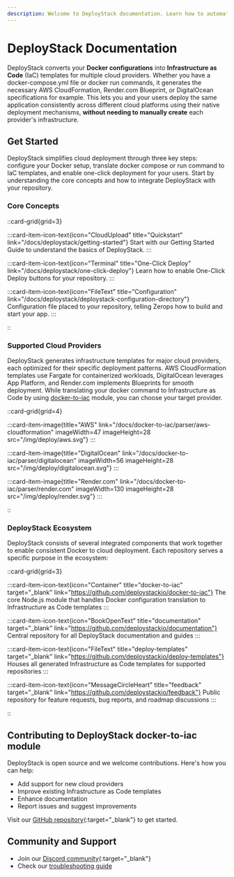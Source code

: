 ```yaml
---
description: Welcome to DeployStack documentation. Learn how to automate Docker Compose deployments across cloud providers with Infrastructure as Code templates and one-click deployments.
---
```


# DeployStack Documentation

DeployStack converts your **Docker configurations** into **Infrastructure as Code** (IaC) templates for multiple cloud providers. Whether you have a docker-compose.yml file or docker run commands, it generates the necessary AWS CloudFormation, Render.com Blueprint, or DigitalOcean specifications for example. This lets you and your users deploy the same application consistently across different cloud platforms using their native deployment mechanisms, **without needing to manually create** each provider's infrastructure.

## Get Started

DeployStack simplifies cloud deployment through three key steps: configure your Docker setup, translate docker compose or run command to IaC templates, and enable one-click deployment for your users. Start by understanding the core concepts and how to integrate DeployStack with your repository.

### Core Concepts

::card-grid{grid=3}

:::card-item-icon-text{icon="CloudUpload" title="Quickstart" link="/docs/deploystack/getting-started"}
Start with our Getting Started Guide to understand the basics of DeployStack.
:::

:::card-item-icon-text{icon="Terminal" title="One-Click Deploy" link="/docs/deploystack/one-click-deploy"}
Learn how to enable One-Click Deploy buttons for your repository.
:::

:::card-item-icon-text{icon="FileText" title="Configuration" link="/docs/deploystack/deploystack-configuration-directory"}
Configuration file placed to your repository, telling Zerops how to build and start your app.
:::

::

### Supported Cloud Providers

DeployStack generates infrastructure templates for major cloud providers, each optimized for their specific deployment patterns. AWS CloudFormation templates use Fargate for containerized workloads, DigitalOcean leverages App Platform, and Render.com implements Blueprints for smooth deployment. While translating your docker command to Infrastructure as Code by using [docker-to-iac](/docs/docker-to-iac/index.md) module, you can choose your target provider.

::card-grid{grid=4}

:::card-item-image{title="AWS" link="/docs/docker-to-iac/parser/aws-cloudformation" imageWidth=47 imageHeight=28 src="/img/deploy/aws.svg"}
:::

:::card-item-image{title="DigitalOcean" link="/docs/docker-to-iac/parser/digitalocean" imageWidth=56 imageHeight=28 src="/img/deploy/digitalocean.svg"}
:::

:::card-item-image{title="Render.com" link="/docs/docker-to-iac/parser/render.com" imageWidth=130 imageHeight=28 src="/img/deploy/render.svg"}
:::

::

### DeployStack Ecosystem

DeployStack consists of several integrated components that work together to enable consistent Docker to cloud deployment. Each repository serves a specific purpose in the ecosystem:

::card-grid{grid=3}

:::card-item-icon-text{icon="Container" title="docker-to-iac" target="_blank" link="https://github.com/deploystackio/docker-to-iac"}
The core Node.js module that handles Docker configuration translation to Infrastructure as Code templates
:::

:::card-item-icon-text{icon="BookOpenText" title="documentation" target="_blank" link="https://github.com/deploystackio/documentation"}
Central repository for all DeployStack documentation and guides
:::

:::card-item-icon-text{icon="FileText" title="deploy-templates" target="_blank" link="https://github.com/deploystackio/deploy-templates"}
Houses all generated Infrastructure as Code templates for supported repositories
:::

:::card-item-icon-text{icon="MessageCircleHeart" title="feedback" target="_blank" link="https://github.com/deploystackio/feedback"}
Public repository for feature requests, bug reports, and roadmap discussions
:::

::

## Contributing to DeployStack docker-to-iac module

DeployStack is open source and we welcome contributions. Here's how you can help:

- Add support for new cloud providers
- Improve existing Infrastructure as Code templates
- Enhance documentation
- Report issues and suggest improvements

Visit our [GitHub repository](https://github.com/deploystackio/docker-to-iac){:target="_blank"} to get started.

## Community and Support

- Join our [Discord community](https://discord.gg/UjFWwByB){:target="_blank"}
- Check our [troubleshooting guide](/docs/deploystack/troubleshooting.md)
